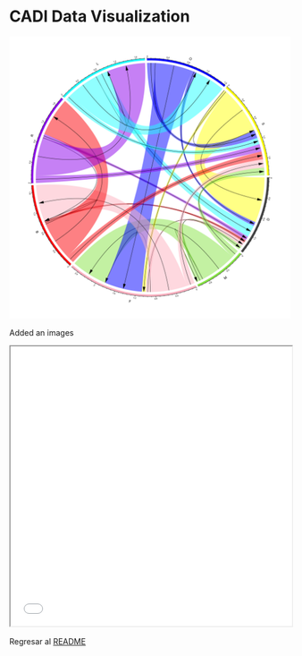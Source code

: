 # CADI Data Visualization


![](../media/chord_ATSB.png)

Added an images

<iframe width="100%" height="500" src="./media/globeMeteors.html"></iframe>


Regresar al [README](../README.md)

